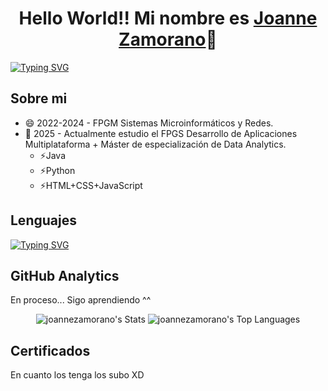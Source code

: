 <div>
      <h1 align="center">Hello World!! Mi nombre es <a href="https://github.com/JoanneZamorano">Joanne Zamorano<a>👋</h1>
</div>

[![Typing SVG](https://readme-typing-svg.demolab.com?font=Fira+Code&weight=100&size=23&pause=1000&width=600&lines=Desarrolladora+Aplicaciones+Multiplataforma)](https://git.io/typing-svg)

## Sobre mi

- 😄 2022-2024 - FPGM Sistemas Microinformáticos y Redes.
- 🌱 2025 - Actualmente estudio el FPGS Desarrollo de Aplicaciones Multiplataforma + Máster de especialización de Data Analytics.
  - ⚡Java
  - ⚡Python
  - ⚡HTML+CSS+JavaScript
 
## Lenguajes 

[![Typing SVG](https://readme-typing-svg.demolab.com?font=Fira+Code&weight=100&size=50&duration=1000&pause=50&color=F75151&background=FF000000&vCenter=true&width=600&height=68&lines=Java;Python;JavaScript)](https://git.io/typing-svg)

## GitHub Analytics
<p>En proceso... Sigo aprendiendo ^^</p>
<div align="center">
      
![joannezamorano's Stats](https://github-readme-stats.vercel.app/api?username=joannezamorano&theme=vue&show_icons=true&hide_border=true&count_private=true)
![joannezamorano's Top Languages](https://github-readme-stats.vercel.app/api/top-langs/?username=joannezamorano&theme=vue&show_icons=true&hide_border=true&layout=compact)
</div>


## Certificados
<p>En cuanto los tenga los subo XD</p>
<!--
**JoanneZamorano/joannezamorano** is a ✨ _special_ ✨ repository because its `README.md` (this file) appears on your GitHub profile.
Here are some ideas to get you started:

- 🔭 I’m currently working on ...
- 🌱 I’m currently learning ...
- 👯 I’m looking to collaborate on ...
- 🤔 I’m looking for help with ...
- 💬 Ask me about ...
- 📫 How to reach me: ...
- 😄 Pronouns: ...
- ⚡ Fun fact: ...

-->
